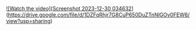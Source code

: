 [![Watch the video](Screenshot 2023-12-30 034632](https://github.com/RyanTolbert/ArtGenerator/assets/99290261/f406ac43-4f03-44f5-8759-58f3c4896afd)](https://drive.google.com/file/d/1DZFqRhjr7G8CuP650DuZTnNlGOv0FEW6/view?usp=sharing)

